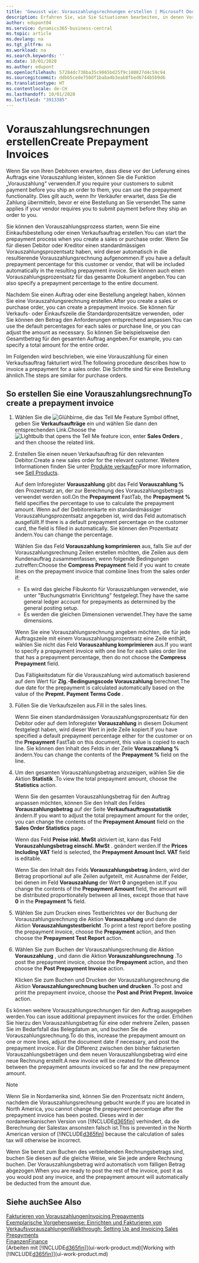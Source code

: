 ```yaml
---
title: 'Gewusst wie: Vorauszahlungsrechnungen erstellen | Microsoft Docs'
description: Erfahren Sie, wie Sie Situationen bearbeiten, in denen Vorauszahlung gefordert wird, oder Ihr Kreditor dies fordert.
author: edupont04
ms.service: dynamics365-business-central
ms.topic: article
ms.devlang: na
ms.tgt_pltfrm: na
ms.workload: na
ms.search.keywords: ''
ms.date: 10/01/2020
ms.author: edupont
ms.openlocfilehash: 57284dc738ba35c9865bd25f9c180827d4c59c94
ms.sourcegitcommit: ddbb5cede750df1baba4b3eab8fbed6744b5b9d6
ms.translationtype: HT
ms.contentlocale: de-CH
ms.lasthandoff: 10/01/2020
ms.locfileid: "3913385"
---
```

# <a name="create-prepayment-invoices"></a><span data-ttu-id="8b2d4-103">Vorauszahlungsrechnungen erstellen</span><span class="sxs-lookup"><span data-stu-id="8b2d4-103">Create Prepayment Invoices</span></span>

<span data-ttu-id="8b2d4-104">Wenn Sie von Ihren Debitoren erwarten, dass diese vor der Lieferung eines Auftrags eine Vorauszahlung leisten, können Sie die Funktion „Vorauszahlung“ verwenden.</span><span class="sxs-lookup"><span data-stu-id="8b2d4-104">If you require your customers to submit payment before you ship an order to them, you can use the prepayment functionality.</span></span> <span data-ttu-id="8b2d4-105">Dies gilt auch, wenn Ihr Verkäufer erwartet, dass Sie die Zahlung übermitteln, bevor er eine Bestellung an Sie versendet.</span><span class="sxs-lookup"><span data-stu-id="8b2d4-105">The same applies if your vendor requires you to submit payment before they ship an order to you.</span></span>  

<span data-ttu-id="8b2d4-106">Sie können den Vorauszahlungsprozess starten, wenn Sie eine Einkaufsbestellung oder einen Verkaufsauftrag erstellen.</span><span class="sxs-lookup"><span data-stu-id="8b2d4-106">You can start the prepayment process when you create a sales or purchase order.</span></span> <span data-ttu-id="8b2d4-107">Wenn Sie für diesen Debitor oder Kreditor einen standardmässigen Vorauszahlungsprozentsatz haben, wird dieser automatisch in die resultierende Vorauszahlungsrechnung aufgenommen.</span><span class="sxs-lookup"><span data-stu-id="8b2d4-107">If you have a default prepayment percentage for this customer or vendor, that will be included automatically in the resulting prepayment invoice.</span></span> <span data-ttu-id="8b2d4-108">Sie können auch einen Vorauszahlungsprozentsatz für das gesamte Dokument angeben.</span><span class="sxs-lookup"><span data-stu-id="8b2d4-108">You can also specify a prepayment percentage to the entire document.</span></span>

<span data-ttu-id="8b2d4-109">Nachdem Sie einen Auftrag oder eine Bestellung angelegt haben, können Sie eine Vorauszahlungsrechnung erstellen.</span><span class="sxs-lookup"><span data-stu-id="8b2d4-109">After you create a sales or purchase order, you can create a prepayment invoice.</span></span> <span data-ttu-id="8b2d4-110">Sie können für Verkaufs- oder Einkaufszeile die Standardprozentsätze verwenden, oder Sie können den Betrag den Anforderungen entsprechend anpassen.</span><span class="sxs-lookup"><span data-stu-id="8b2d4-110">You can use the default percentages for each sales or purchase line, or you can adjust the amount as necessary.</span></span> <span data-ttu-id="8b2d4-111">So können Sie beispielsweise den Gesamtbetrag für den gesamten Auftrag angeben.</span><span class="sxs-lookup"><span data-stu-id="8b2d4-111">For example, you can specify a total amount for the entire order.</span></span>  

<span data-ttu-id="8b2d4-112">Im Folgenden wird beschrieben, wie eine Vorauszahlung für einen Verkaufsauftrag fakturiert wird.</span><span class="sxs-lookup"><span data-stu-id="8b2d4-112">The following procedure describes how to invoice a prepayment for a sales order.</span></span> <span data-ttu-id="8b2d4-113">Die Schritte sind für eine Bestellung ähnlich.</span><span class="sxs-lookup"><span data-stu-id="8b2d4-113">The steps are similar for purchase orders.</span></span>  

## <a name="to-create-a-prepayment-invoice"></a><span data-ttu-id="8b2d4-114">So erstellen Sie eine Vorauszahlungsrechnung</span><span class="sxs-lookup"><span data-stu-id="8b2d4-114">To create a prepayment invoice</span></span>

1. <span data-ttu-id="8b2d4-115">Wählen Sie die ![Glühbirne, die das Tell Me Feature](media/ui-search/search_small.png "Tell Me-Funktion") Symbol öffnet, geben Sie **Verkaufsaufträge** ein und wählen Sie dann den entsprechenden Link.</span><span class="sxs-lookup"><span data-stu-id="8b2d4-115">Choose the ![Lightbulb that opens the Tell Me feature](media/ui-search/search_small.png "Tell me what you want to do") icon, enter **Sales Orders** , and then choose the related link.</span></span>  
2. <span data-ttu-id="8b2d4-116">Erstellen Sie einen neuen Verkaufsauftrag für den relevanten Debitor.</span><span class="sxs-lookup"><span data-stu-id="8b2d4-116">Create a new sales order for the relevant customer.</span></span> <span data-ttu-id="8b2d4-117">Weitere Informationen finden Sie unter [Produkte verkaufen](sales-how-sell-products.md)</span><span class="sxs-lookup"><span data-stu-id="8b2d4-117">For more information, see [Sell Products](sales-how-sell-products.md).</span></span>  

    <span data-ttu-id="8b2d4-118">Auf dem Inforegister **Vorauszahlung** gibt das Feld **Vorauszahlung %** den Prozentsatz an, der zur Berechnung des Vorauszahlungsbetrags verwendet werden soll.</span><span class="sxs-lookup"><span data-stu-id="8b2d4-118">On the **Prepayment** FastTab, the **Prepayment %** field specifies the percentage to use to calculate the prepayment amount.</span></span> <span data-ttu-id="8b2d4-119">Wenn auf der Debitorenkarte ein standardmässiger Vorauszahlungsprozentsatz angegeben ist, wird das Feld automatisch ausgefüllt.</span><span class="sxs-lookup"><span data-stu-id="8b2d4-119">If there is a default prepayment percentage on the customer card, the field is filled in automatically.</span></span> <span data-ttu-id="8b2d4-120">Sie können den Prozentsatz ändern.</span><span class="sxs-lookup"><span data-stu-id="8b2d4-120">You can change the percentage.</span></span> <!--This percentage is applied to lines where the item on that line does not already specify a prepayment percentage. The prepayment percentage is only copied from the header to lines that do not copy the default prepayment percentage from the item.-->  

    <span data-ttu-id="8b2d4-121">Wählen Sie das Feld **Vorauszahlung komprimieren** aus, falls Sie auf der Vorauszahlungsrechnung Zeilen erstellen möchten, die Zeilen aus dem Kundenauftrag zusammenfassen, wenn folgende Bedingungen zutreffen:</span><span class="sxs-lookup"><span data-stu-id="8b2d4-121">Choose the **Compress Prepayment** field if you want to create lines on the prepayment invoice that combine lines from the sales order if:</span></span>  

    - <span data-ttu-id="8b2d4-122">Es wird das gleiche Fibukonto für Vorauszahlungen verwendet, wie unter "Buchungsmatrix Einrichtung" festgelegt.</span><span class="sxs-lookup"><span data-stu-id="8b2d4-122">They have the same general ledger account for prepayments as determined by the general posting setup.</span></span>  
    - <span data-ttu-id="8b2d4-123">Es werden die gleichen Dimensionen verwendet.</span><span class="sxs-lookup"><span data-stu-id="8b2d4-123">They have the same dimensions.</span></span>  

    <span data-ttu-id="8b2d4-124">Wenn Sie eine Vorauszahlungsrechnung angeben möchten, die für jede Auftragszeile mit einem Vorauszahlungsprozentsatz eine Zeile enthält, wählen Sie nicht das Feld **Vorauszahlung komprimieren** aus.</span><span class="sxs-lookup"><span data-stu-id="8b2d4-124">If you want to specify a prepayment invoice with one line for each sales order line that has a prepayment percentage, then do not choose the **Compress Prepayment** field.</span></span>  

    <span data-ttu-id="8b2d4-125">Das Fälligkeitsdatum für die Vorauszahlung wird automatisch basierend auf dem Wert für **Zlg.-Bedingungscode Vorauszahlung** berechnet.</span><span class="sxs-lookup"><span data-stu-id="8b2d4-125">The due date for the prepayment is calculated automatically based on the value of the **Prepmt. Payment Terms Code** .</span></span>

3. <span data-ttu-id="8b2d4-126">Füllen Sie die Verkaufszeilen aus.</span><span class="sxs-lookup"><span data-stu-id="8b2d4-126">Fill in the sales lines.</span></span>  

    <span data-ttu-id="8b2d4-127">Wenn Sie einen standardmässigen Vorauszahlungsprozentsatz für den Debitor oder auf dem Inforegister **Vorauszahlung** in diesem Dokument festgelegt haben, wird dieser Wert in jede Zeile kopiert.</span><span class="sxs-lookup"><span data-stu-id="8b2d4-127">If you have specified a default prepayment percentage either for the customer or on the **Prepayment** FastTab on this document, this value is copied to each line.</span></span> <span data-ttu-id="8b2d4-128">Sie können den Inhalt des Felds  in der Zeile **Vorauszahlung %** ändern.</span><span class="sxs-lookup"><span data-stu-id="8b2d4-128">You can change the contents of the **Prepayment %** field on the line.</span></span>  

4. <span data-ttu-id="8b2d4-129">Um den gesamten Vorauszahlungsbetrag anzuzeigen, wählen Sie die Aktion **Statistik** .</span><span class="sxs-lookup"><span data-stu-id="8b2d4-129">To view the total prepayment amount, choose the **Statistics** action.</span></span>

    <span data-ttu-id="8b2d4-130">Wenn Sie den gesamten Vorauszahlungsbetrag für den Auftrag anpassen möchten, können Sie den Inhalt des Feldes **Vorauszahlungsbetrag** auf der Seite **Verkaufsauftragsstatistik** ändern.</span><span class="sxs-lookup"><span data-stu-id="8b2d4-130">If you want to adjust the total prepayment amount for the order, you can change the contents of the **Prepayment Amount** field on the **Sales Order Statistics** page.</span></span>  

    <span data-ttu-id="8b2d4-131">Wenn das Feld **Preise inkl. MwSt** aktiviert ist, kann das Feld **Vorauszahlungsbetrag einschl. MwSt** . geändert werden.</span><span class="sxs-lookup"><span data-stu-id="8b2d4-131">If the **Prices Including VAT** field is selected, the **Prepayment Amount Incl. VAT** field is editable.</span></span>  

    <span data-ttu-id="8b2d4-132">Wenn Sie den Inhalt des Felds **Vorauszahlungsbetrag** ändern, wird der Betrag proportional auf alle Zeilen aufgeteilt, mit Ausnahme der Felder, bei denen im Feld **Vorauszahlung** der Wert **0** angegeben ist.</span><span class="sxs-lookup"><span data-stu-id="8b2d4-132">If you change the contents of the **Prepayment Amount** field, the amount will be distributed proportionately between all lines, except those that have **0** in the **Prepayment %** field.</span></span>  

5. <span data-ttu-id="8b2d4-133">Wählen Sie zum Drucken eines Testberichtes vor der Buchung der Vorauszahlungsrechnung die Aktion **Vorauszahlung** und dann die Aktion **Vorauszahlungstestbericht** .</span><span class="sxs-lookup"><span data-stu-id="8b2d4-133">To print a test report before posting the prepayment invoice, choose the **Prepayment** action, and then choose the **Prepayment Test Report** action.</span></span>  
6. <span data-ttu-id="8b2d4-134">Wählen Sie zum Buchen der Vorauszahlungsrechnung die Aktion **Vorauszahlung** , und dann die Aktion **Vorauszahlungsrechnung** .</span><span class="sxs-lookup"><span data-stu-id="8b2d4-134">To post the prepayment invoice, choose the **Prepayment** action, and then choose the **Post Prepayment Invoice** action.</span></span>  

    <span data-ttu-id="8b2d4-135">Klicken Sie zum Buchen und Drucken der Vorauszahlungsrechnung die Aktion **Vorauszahlungsrechnung buchen und drucken** .</span><span class="sxs-lookup"><span data-stu-id="8b2d4-135">To post and print the prepayment invoice, choose the **Post and Print Prepmt. Invoice** action.</span></span>  

<span data-ttu-id="8b2d4-136">Es können weitere Vorauszahlungsrechnungen für den Auftrag ausgegeben werden.</span><span class="sxs-lookup"><span data-stu-id="8b2d4-136">You can issue additional prepayment invoices for the order.</span></span> <span data-ttu-id="8b2d4-137">Erhöhen Sie hierzu den Vorauszahlungsbetrag für eine oder mehrere Zeilen, passen Sie im Bedarfsfall das Belegdatum an, und buchen Sie die Vorauszahlungsrechnung.</span><span class="sxs-lookup"><span data-stu-id="8b2d4-137">To do this, increase the prepayment amount on one or more lines, adjust the document date if necessary, and post the prepayment invoice.</span></span> <span data-ttu-id="8b2d4-138">Für die Differenz zwischen den bisher fakturierten Vorauszahlungsbeträgen und dem neuen Vorauszahlungsbetrag wird eine neue Rechnung erstellt.</span><span class="sxs-lookup"><span data-stu-id="8b2d4-138">A new invoice will be created for the difference between the prepayment amounts invoiced so far and the new prepayment amount.</span></span>  

> [!NOTE]  
> <span data-ttu-id="8b2d4-139">Wenn Sie in Nordamerika sind, können Sie den Prozentsatz nicht ändern, nachdem die Vorauszahlungsrechnung gebucht wurde.</span><span class="sxs-lookup"><span data-stu-id="8b2d4-139">If you are located in North America, you cannot change the prepayment percentage after the prepayment invoice has been posted.</span></span> <span data-ttu-id="8b2d4-140">Dieses wird in der nordamerikanischen Version von [!INCLUDE[d365fin](includes/d365fin_md.md)] verhindert, da die Berechnung der Salestax ansonsten falsch ist.</span><span class="sxs-lookup"><span data-stu-id="8b2d4-140">This is prevented in the North American version of [!INCLUDE[d365fin](includes/d365fin_md.md)] because the calculation of sales tax will otherwise be incorrect.</span></span>  

 <span data-ttu-id="8b2d4-141">Wenn Sie bereit zum Buchen des verbleibenden Rechnungsbetrags sind, buchen Sie diesen auf die gleiche Weise, wie Sie jede andere Rechnung buchen. Der Vorauszahlungsbetrag wird automatisch vom fälligen Betrag abgezogen.</span><span class="sxs-lookup"><span data-stu-id="8b2d4-141">When you are ready to post the rest of the invoice, post it as you would post any invoice, and the prepayment amount will automatically be deducted from the amount due.</span></span>  

## <a name="see-also"></a><span data-ttu-id="8b2d4-142">Siehe auch</span><span class="sxs-lookup"><span data-stu-id="8b2d4-142">See Also</span></span>

[<span data-ttu-id="8b2d4-143">Fakturieren von Vorauszahlungen</span><span class="sxs-lookup"><span data-stu-id="8b2d4-143">Invoicing Prepayments</span></span>](finance-invoice-prepayments.md)  
[<span data-ttu-id="8b2d4-144">Exemplarische Vorgehensweise: Einrichten und Fakturieren von Verkaufsvorauszahlungen</span><span class="sxs-lookup"><span data-stu-id="8b2d4-144">Walkthrough: Setting Up and Invoicing Sales Prepayments</span></span>](walkthrough-setting-up-and-invoicing-sales-prepayments.md)  
[<span data-ttu-id="8b2d4-145">Finanzen</span><span class="sxs-lookup"><span data-stu-id="8b2d4-145">Finance</span></span>](finance.md)  
<span data-ttu-id="8b2d4-146">[Arbeiten mit [!INCLUDE[d365fin](includes/d365fin_md.md)]](ui-work-product.md)</span><span class="sxs-lookup"><span data-stu-id="8b2d4-146">[Working with [!INCLUDE[d365fin](includes/d365fin_md.md)]](ui-work-product.md)</span></span>
